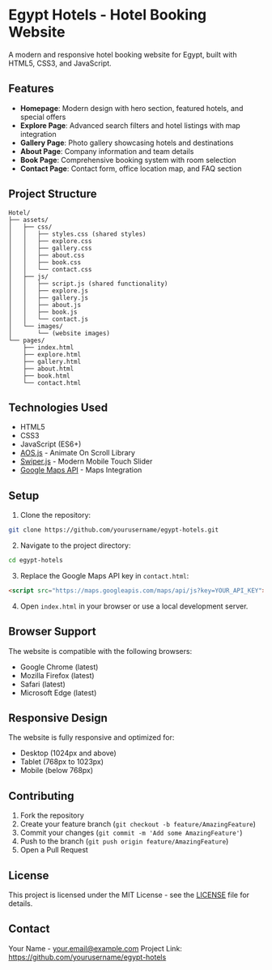 # Egypt Hotels - Hotel Booking Website

A modern and responsive hotel booking website for Egypt, built with HTML5, CSS3, and JavaScript.

## Features

- **Homepage**: Modern design with hero section, featured hotels, and special offers
- **Explore Page**: Advanced search filters and hotel listings with map integration
- **Gallery Page**: Photo gallery showcasing hotels and destinations
- **About Page**: Company information and team details
- **Book Page**: Comprehensive booking system with room selection
- **Contact Page**: Contact form, office location map, and FAQ section

## Project Structure

```
Hotel/
├── assets/
│   ├── css/
│   │   ├── styles.css (shared styles)
│   │   ├── explore.css
│   │   ├── gallery.css
│   │   ├── about.css
│   │   ├── book.css
│   │   └── contact.css
│   ├── js/
│   │   ├── script.js (shared functionality)
│   │   ├── explore.js
│   │   ├── gallery.js
│   │   ├── about.js
│   │   ├── book.js
│   │   └── contact.js
│   └── images/
│       └── (website images)
└── pages/
    ├── index.html
    ├── explore.html
    ├── gallery.html
    ├── about.html
    ├── book.html
    └── contact.html
```

## Technologies Used

- HTML5
- CSS3
- JavaScript (ES6+)
- [AOS.js](https://michalsnik.github.io/aos/) - Animate On Scroll Library
- [Swiper.js](https://swiperjs.com/) - Modern Mobile Touch Slider
- [Google Maps API](https://developers.google.com/maps) - Maps Integration

## Setup

1. Clone the repository:
```bash
git clone https://github.com/yourusername/egypt-hotels.git
```

2. Navigate to the project directory:
```bash
cd egypt-hotels
```

3. Replace the Google Maps API key in `contact.html`:
```html
<script src="https://maps.googleapis.com/maps/api/js?key=YOUR_API_KEY"></script>
```

4. Open `index.html` in your browser or use a local development server.

## Browser Support

The website is compatible with the following browsers:
- Google Chrome (latest)
- Mozilla Firefox (latest)
- Safari (latest)
- Microsoft Edge (latest)

## Responsive Design

The website is fully responsive and optimized for:
- Desktop (1024px and above)
- Tablet (768px to 1023px)
- Mobile (below 768px)

## Contributing

1. Fork the repository
2. Create your feature branch (`git checkout -b feature/AmazingFeature`)
3. Commit your changes (`git commit -m 'Add some AmazingFeature'`)
4. Push to the branch (`git push origin feature/AmazingFeature`)
5. Open a Pull Request

## License

This project is licensed under the MIT License - see the [LICENSE](LICENSE) file for details.

## Contact

Your Name - your.email@example.com
Project Link: https://github.com/yourusername/egypt-hotels 